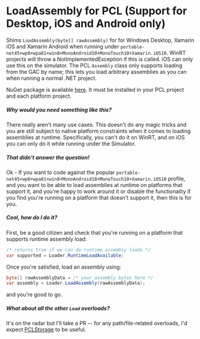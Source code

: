 # LoadAssembly for PCL (Support for Desktop, iOS and Android only)
Shims `LoadAssembly(byte[] rawAssembly)` for for Windows Desktop, Xamarin iOS and Xamarin Android when running under `portable-net45+wp8+wpa81+win8+MonoAndroid10+MonoTouch10+Xamarin.iOS10`. WinRT projects will throw a NotImplementedException if this is called. iOS can only use this on the simulator. The PCL `Assembly` class only supports loading from the GAC by name; this lets you load arbitrary assemblies as you can when running a normal .NET project.

NuGet package is available [here](https://www.nuget.org/packages/rda.LoadAssemblyForPCL). It must be installed in your PCL project and each platform project. 

##### Why would you need something like this? 
There really aren't many use cases. This doesn't do any magic tricks and you are still subject to native platform constraints when it comes to loading assemblies at runtime. Specifically, you can't do it on WinRT, and on iOS you can only do it while running under the Simulator. 

##### That didn't answer the question!
Ok - If you want to code against the popular `portable-net45+wp8+wpa81+win8+MonoAndroid10+MonoTouch10+Xamarin.iOS10` profile, and you want to be able to load assemblies at runtime on platforms that support it, and you're happy to work around it or disable the functionality if you find you're running on a platform that doesn't support it, then this is for you. 

##### Cool, how do I do it? 
First, be a good citizen and check that you're running on a platform that supports runtime assembly load:

```csharp
/* returns true if we can do runtime assembly loads */
var supported = Loader.RuntimeLoadAvailable;
```

Once you're satisfied, load an assembly using:
```csharp
byte[] rawAssemblyData = /* your assembly bytes here */ 
var assembly = Loader.LoadAssembly(rawAssemblyData);
```

and you're good to go. 

##### What about all the other `Load` overloads?
It's on the radar but I'll take a PR -- for any path/file-related overloads, I'd expect [PCLStorage](https://github.com/dsplaisted/PCLStorage) to be useful.
